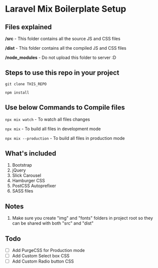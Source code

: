 # Laravel Mix Boilerplate Setup

## Files explained

**/src** - This folder contains all the source JS and CSS files

**/dist** - This folder contains all the compiled JS and CSS files

**/node_modules** - Do not upload this folder to server :D

## Steps to use this repo in your project

`git clone THIS_REPO`

`npm install`

## Use below Commands to Compile files

`npx mix watch` - To watch all files changes

`npx mix` - To build all files in development mode

`npx mix --production` - To build all files in production mode

## What's included

1. Bootstrap
2. jQuery
3. Slick Carousel
4. Hamburger CSS
5. PostCSS Autoprefixer
6. SASS files

## Notes

1. Make sure you create "img" and "fonts" folders in project root so they can be shared with both "src" and "dist"

## Todo

- [ ] Add PurgeCSS for Production mode
- [ ] Add Custom Select box CSS
- [ ] Add Custom Radio button CSS
